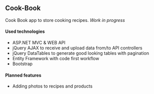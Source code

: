## Cook-Book
Cook Book app to store cooking recipes.
*Work in progress*

#### Used technologies ####
- ASP.NET MVC & WEB API
- jQuery AJAX to receive and upload data from/to API controllers
- jQuery DataTables to generate good looking tables with pagination
- Entity Framework with code first workflow
- Bootstrap

#### Planned features ####
- Adding photos to recipes and products
